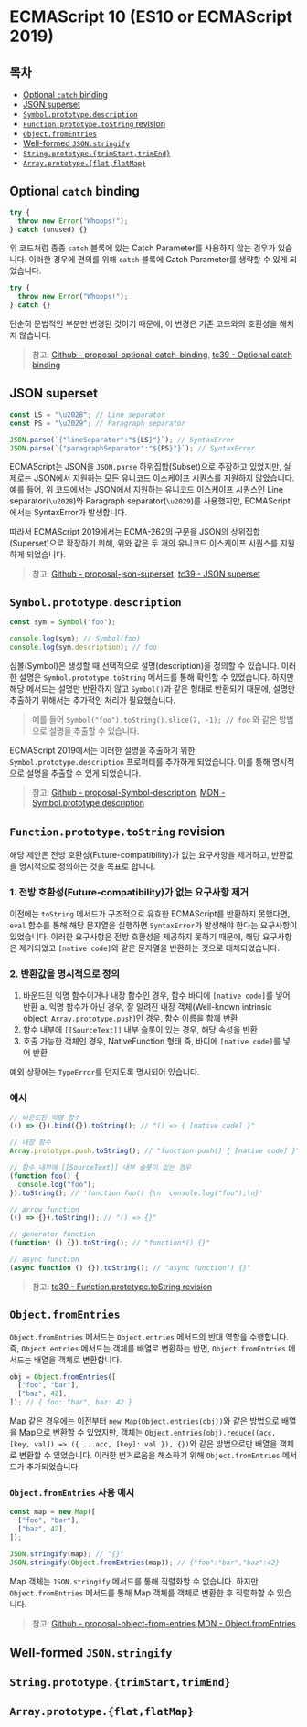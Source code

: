 # ECMAScript 10 (ES10 or ECMAScript 2019)

## 목차

- [Optional `catch` binding](#optional-catch-binding)
- [JSON superset](#json-superset)
- [`Symbol.prototype.description`](#symbolprototypedescription)
- [`Function.prototype.toString` revision](#functionprototypetostring-revision)
- [`Object.fromEntries`](#objectfromentries)
- [Well-formed `JSON.stringify`](#well-formed-jsonstringify)
- [`String.prototype.{trimStart,trimEnd}`](#stringprototypetrimstarttrimend)
- [`Array.prototype.{flat,flatMap}`](#arrayprototypeflatflatmap)

## Optional `catch` binding

```javascript
try {
  throw new Error("Whoops!");
} catch (unused) {}
```

위 코드처럼 종종 `catch` 블록에 있는 Catch Parameter를 사용하지 않는 경우가 있습니다. 이러한 경우에 편의를 위해 `catch` 블록에 Catch Parameter를 생략할 수 있게 되었습니다.

```javascript
try {
  throw new Error("Whoops!");
} catch {}
```

단순히 문법적인 부분만 변경된 것이기 때문에, 이 변경은 기존 코드와의 호환성을 해치지 않습니다.

> 참고: [Github - proposal-optional-catch-binding](https://github.com/tc39/proposal-optional-catch-binding), [tc39 - Optional catch binding](https://tc39.es/proposal-optional-catch-binding/)

## JSON superset

```javascript
const LS = "\u2028"; // Line separator
const PS = "\u2029"; // Paragraph separator

JSON.parse(`{"lineSeparator":"${LS}"}`); // SyntaxError
JSON.parse(`{"paragraphSeparator":"${PS}"}`); // SyntaxError
```

ECMAScript는 JSON을 `JSON.parse` 하위집합(Subset)으로 주장하고 있었지만, 실제로는 JSON에서 지원하는 모든 유니코드 이스케이프 시퀀스를 지원하지 않았습니다. 예를 들어, 위 코드에서는 JSON에서 지원하는 유니코드 이스케이프 시퀀스인 Line separator(`\u2028`)와 Paragraph separator(`\u2029`)를 사용했지만, ECMAScript에서는 SyntaxError가 발생합니다.

따라서 ECMAScript 2019에서는 ECMA-262의 구문을 JSON의 상위집합(Superset)으로 확장하기 위해, 위와 같은 두 개의 유니코드 이스케이프 시퀀스를 지원하게 되었습니다.

> 참고: [Github - proposal-json-superset](https://github.com/tc39/proposal-json-superset?tab=readme-ov-file), [tc39 - JSON superset](https://tc39.es/proposal-json-superset/)

## `Symbol.prototype.description`

```javascript
const sym = Symbol("foo");

console.log(sym); // Symbol(foo)
console.log(sym.description); // foo
```

심볼(Symbol)은 생성할 때 선택적으로 설명(description)을 정의할 수 있습니다. 이러한 설명은 `Symbol.prototype.toString` 메서드를 통해 확인할 수 있었습니다. 하지만 해당 메서드는 설명만 반환하지 않고 `Symbol()`과 같은 형태로 반환되기 때문에, 설명만 추출하기 위해서는 추가적인 처리가 필요했습니다.

> 예를 들어 `Symbol("foo").toString().slice(7, -1); // foo` 와 같은 방법으로 설명을 추출할 수 있습니다.

ECMAScript 2019에서는 이러한 설명을 추출하기 위한 `Symbol.prototype.description` 프로퍼티를 추가하게 되었습니다. 이를 통해 명시적으로 설명을 추출할 수 있게 되었습니다.

> 참고: [Github - proposal-Symbol-description](https://github.com/tc39/proposal-Symbol-description), [MDN - Symbol.prototype.description](https://developer.mozilla.org/en-US/docs/Web/JavaScript/Reference/Global_Objects/Symbol/description)

## `Function.prototype.toString` revision

해당 제안은 전방 호환성(Future-compatibility)가 없는 요구사항을 제거하고, 반환값을 명시적으로 정의하는 것을 목표로 합니다.

### 1. 전방 호환성(Future-compatibility)가 없는 요구사항 제거

이전에는 `toString` 메서드가 구조적으로 유효한 ECMAScript를 반환하지 못했다면, `eval` 함수를 통해 해당 문자열을 실행하면 `SyntaxError`가 발생해야 한다는 요구사항이 있었습니다. 이러한 요구사항은 전방 호환성을 제공하지 못하기 때문에, 해당 요구사항은 제거되었고 `[native code]`와 같은 문자열을 반환하는 것으로 대체되었습니다.

### 2. 반환값을 명시적으로 정의

1. 바운드된 익명 함수이거나 내장 함수인 경우, 함수 바디에 `[native code]`를 넣어 반환
   a. 익명 함수가 아닌 경우, 잘 알려진 내장 객체(Well-known intrinsic object; `Array.prototype.push`)인 경우, 함수 이름을 함께 반환
2. 함수 내부에 `[[SourceText]]` 내부 슬롯이 있는 경우, 해당 속성을 반환
3. 호출 가능한 객체인 경우, NativeFunction 형태 즉, 바디에 `[native code]`를 넣어 반환

예외 상황에는 `TypeError`를 던지도록 명시되어 있습니다.

### 예시

```javascript
// 바운드된 익명 함수
(() => {}).bind({}).toString(); // "() => { [native code] }"

// 내장 함수
Array.prototype.push.toString(); // "function push() { [native code] }"

// 함수 내부에 [[SourceText]] 내부 슬롯이 있는 경우
(function foo() {
  console.log("foo");
}).toString(); // 'function foo() {\n  console.log("foo");\n}'

// arrow function
(() => {}).toString(); // "() => {}"

// generator function
(function* () {}).toString(); // "function*() {}"

// async function
(async function () {}).toString(); // "async function() {}"
```

> 참고: [tc39 - Function.prototype.toString revision](https://tc39.es/Function-prototype-toString-revision)

## `Object.fromEntries`

`Object.fromEntries` 메서드는 `Object.entries` 메서드의 반대 역할을 수행합니다. 즉, `Object.entries` 메서드는 객체를 배열로 변환하는 반면, `Object.fromEntries` 메서드는 배열을 객체로 변환합니다.

```javascript
obj = Object.fromEntries([
  ["foo", "bar"],
  ["baz", 42],
]); // { foo: "bar", baz: 42 }
```

Map 같은 경우에는 이전부터 `new Map(Object.entries(obj))`와 같은 방법으로 배열을 Map으로 변환할 수 있었지만, 객체는 `Object.entries(obj).reduce((acc, [key, val]) => ({ ...acc, [key]: val }), {})`와 같은 방법으로만 배열을 객체로 변환할 수 있었습니다. 이러한 번거로움을 해소하기 위해 `Object.fromEntries` 메서드가 추가되었습니다.

### `Object.fromEntries` 사용 예시

```javascript
const map = new Map([
  ["foo", "bar"],
  ["baz", 42],
]);

JSON.stringify(map); // "{}"
JSON.stringify(Object.fromEntries(map)); // {"foo":"bar","baz":42}
```

Map 객체는 `JSON.stringify` 메서드를 통해 직렬화할 수 없습니다. 하지만 `Object.fromEntries` 메서드를 통해 Map 객체를 객체로 변환한 후 직렬화할 수 있습니다.

> 참고: [Github - proposal-object-from-entries](https://github.com/tc39/proposal-object-from-entries),[MDN - Object.fromEntries](https://developer.mozilla.org/en-US/docs/Web/JavaScript/Reference/Global_Objects/Object/fromEntries)

## Well-formed `JSON.stringify`

## `String.prototype.{trimStart,trimEnd}`

## `Array.prototype.{flat,flatMap}`
